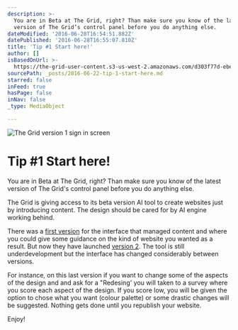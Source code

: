 ```yaml
---
description: >-
  You are in Beta at The Grid, right? Than make sure you know of the latest
  version of The Grid’s control panel before you do anything else.
dateModified: '2016-06-28T16:54:51.882Z'
datePublished: '2016-06-28T16:55:07.810Z'
title: 'Tip #1 Start here!'
author: []
isBasedOnUrl: >-
  https://the-grid-user-content.s3-us-west-2.amazonaws.com/d303f77d-ebe6-4fbc-b8de-0bbbab333b85.png
sourcePath: _posts/2016-06-22-tip-1-start-here.md
starred: false
inFeed: true
hasPage: false
inNav: false
_type: MediaObject

---
```

![The Grid version 1 sign in screen](https://the-grid-user-content.s3-us-west-2.amazonaws.com/d303f77d-ebe6-4fbc-b8de-0bbbab333b85.png)

# Tip \#1 Start here!

You are in Beta at The Grid, right? Than make sure you know of the latest version of The Grid's control panel before you do anything else.

The Grid is giving access to its beta version AI tool to create websites just by introducing content. The design should be cared for by AI engine working behind.

There was a [first version][0] for the interface that managed content and where you could give some guidance on the kind of website you wanted as a result. But now they have launched [version 2][1]. The tool is still underdevelopment but the interface has changed considerably between versions.

For instance, on this last version if you want to change some of the aspects of the design and and ask for a "Redesing' you will taken to a survey where you score each aspect of the design. If you score low, you will be given the option to chose what you want (colour palette) or some drastic changes will be suggested. Nothing gets done until you republish your website.

Enjoy!

[0]: https://app.thegrid.io/ "The Grid version 1"
[1]: https://testing.thegrid.io/ "The Grid version 2"